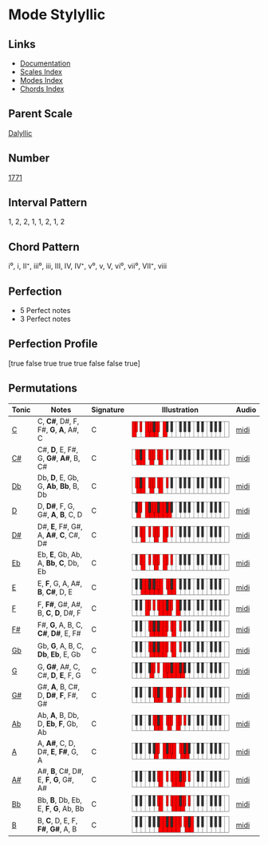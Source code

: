 # Mode Stylyllic

## Links

- [Documentation](index.md)
- [Scales Index](Scales.md)
- [Modes Index](Modes.md)
- [Chords Index](Chords.md)

## Parent Scale

[Dalyllic](ScaleDalyllic.md)

## Number

[1771](https://ianring.com/musictheory/scales/1771)

## Interval Pattern

1, 2, 2, 1, 1, 2, 1, 2

## Chord Pattern

i⁰, i, II⁺, iii⁰, iii, III, IV, IV⁺, v⁰, v, V, vi⁰, vii⁰, VII⁺, viii

## Perfection

- 5 Perfect notes
- 3 Perfect notes

## Perfection Profile

[true false true true true false false true]

## Permutations

| Tonic | Notes | Signature | Illustration | Audio |
|-------|-------|-----------|--------------|-------|
| [C](ModeCNaturalStylyllic.md) | C, **C#**, D#, F, F#, **G**, **A**, A#, C | C | ![CNaturalStylyllic](ModeCNaturalStylyllic.png) | [midi](https://github.com/edipermadi/music/blob/main/docs/ModeCNaturalStylyllic.mid?raw=true) |
| [C#](ModeCSharpStylyllic.md) | C#, **D**, E, F#, G, **G#**, **A#**, B, C# | C | ![CSharpStylyllic](ModeCSharpStylyllic.png) | [midi](https://github.com/edipermadi/music/blob/main/docs/ModeCSharpStylyllic.mid?raw=true) |
| [Db](ModeDFlatStylyllic.md) | Db, **D**, E, Gb, G, **Ab**, **Bb**, B, Db | C | ![DFlatStylyllic](ModeDFlatStylyllic.png) | [midi](https://github.com/edipermadi/music/blob/main/docs/ModeDFlatStylyllic.mid?raw=true) |
| [D](ModeDNaturalStylyllic.md) | D, **D#**, F, G, G#, **A**, **B**, C, D | C | ![DNaturalStylyllic](ModeDNaturalStylyllic.png) | [midi](https://github.com/edipermadi/music/blob/main/docs/ModeDNaturalStylyllic.mid?raw=true) |
| [D#](ModeDSharpStylyllic.md) | D#, **E**, F#, G#, A, **A#**, **C**, C#, D# | C | ![DSharpStylyllic](ModeDSharpStylyllic.png) | [midi](https://github.com/edipermadi/music/blob/main/docs/ModeDSharpStylyllic.mid?raw=true) |
| [Eb](ModeEFlatStylyllic.md) | Eb, **E**, Gb, Ab, A, **Bb**, **C**, Db, Eb | C | ![EFlatStylyllic](ModeEFlatStylyllic.png) | [midi](https://github.com/edipermadi/music/blob/main/docs/ModeEFlatStylyllic.mid?raw=true) |
| [E](ModeENaturalStylyllic.md) | E, **F**, G, A, A#, **B**, **C#**, D, E | C | ![ENaturalStylyllic](ModeENaturalStylyllic.png) | [midi](https://github.com/edipermadi/music/blob/main/docs/ModeENaturalStylyllic.mid?raw=true) |
| [F](ModeFNaturalStylyllic.md) | F, **F#**, G#, A#, B, **C**, **D**, D#, F | C | ![FNaturalStylyllic](ModeFNaturalStylyllic.png) | [midi](https://github.com/edipermadi/music/blob/main/docs/ModeFNaturalStylyllic.mid?raw=true) |
| [F#](ModeFSharpStylyllic.md) | F#, **G**, A, B, C, **C#**, **D#**, E, F# | C | ![FSharpStylyllic](ModeFSharpStylyllic.png) | [midi](https://github.com/edipermadi/music/blob/main/docs/ModeFSharpStylyllic.mid?raw=true) |
| [Gb](ModeGFlatStylyllic.md) | Gb, **G**, A, B, C, **Db**, **Eb**, E, Gb | C | ![GFlatStylyllic](ModeGFlatStylyllic.png) | [midi](https://github.com/edipermadi/music/blob/main/docs/ModeGFlatStylyllic.mid?raw=true) |
| [G](ModeGNaturalStylyllic.md) | G, **G#**, A#, C, C#, **D**, **E**, F, G | C | ![GNaturalStylyllic](ModeGNaturalStylyllic.png) | [midi](https://github.com/edipermadi/music/blob/main/docs/ModeGNaturalStylyllic.mid?raw=true) |
| [G#](ModeGSharpStylyllic.md) | G#, **A**, B, C#, D, **D#**, **F**, F#, G# | C | ![GSharpStylyllic](ModeGSharpStylyllic.png) | [midi](https://github.com/edipermadi/music/blob/main/docs/ModeGSharpStylyllic.mid?raw=true) |
| [Ab](ModeAFlatStylyllic.md) | Ab, **A**, B, Db, D, **Eb**, **F**, Gb, Ab | C | ![AFlatStylyllic](ModeAFlatStylyllic.png) | [midi](https://github.com/edipermadi/music/blob/main/docs/ModeAFlatStylyllic.mid?raw=true) |
| [A](ModeANaturalStylyllic.md) | A, **A#**, C, D, D#, **E**, **F#**, G, A | C | ![ANaturalStylyllic](ModeANaturalStylyllic.png) | [midi](https://github.com/edipermadi/music/blob/main/docs/ModeANaturalStylyllic.mid?raw=true) |
| [A#](ModeASharpStylyllic.md) | A#, **B**, C#, D#, E, **F**, **G**, G#, A# | C | ![ASharpStylyllic](ModeASharpStylyllic.png) | [midi](https://github.com/edipermadi/music/blob/main/docs/ModeASharpStylyllic.mid?raw=true) |
| [Bb](ModeBFlatStylyllic.md) | Bb, **B**, Db, Eb, E, **F**, **G**, Ab, Bb | C | ![BFlatStylyllic](ModeBFlatStylyllic.png) | [midi](https://github.com/edipermadi/music/blob/main/docs/ModeBFlatStylyllic.mid?raw=true) |
| [B](ModeBNaturalStylyllic.md) | B, **C**, D, E, F, **F#**, **G#**, A, B | C | ![BNaturalStylyllic](ModeBNaturalStylyllic.png) | [midi](https://github.com/edipermadi/music/blob/main/docs/ModeBNaturalStylyllic.mid?raw=true) |
